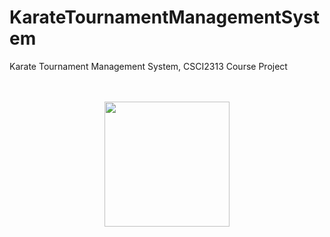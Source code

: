 # KarateTournamentManagementSystem
Karate Tournament Management System, CSCI2313 Course Project
<br><br><br>
<p align="center">
<img src="https://raw.githubusercontent.com/mahozad/mahozad/master/logo.svg" width="200" align="center"/>
</p>

